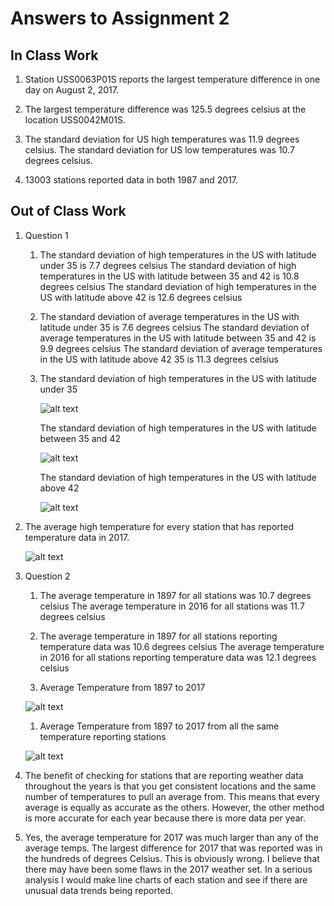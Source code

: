 # Answers to Assignment 2

## In Class Work
1. Station USS0063P01S reports the largest temperature difference in one day on August 2, 2017.

2. The largest temperature difference was 125.5 degrees celsius at the location USS0042M01S.

3. The standard deviation for US high temperatures was 11.9 degrees celsius.
   The standard deviation for US low temperatures was 10.7 degrees celsius.

4. 13003 stations reported data in both 1987 and 2017.

## Out of Class Work
1. Question 1
    1. The standard deviation of high temperatures in the US with latitude under 35 is 7.7 degrees celsius
       The standard deviation of high temperatures in the US with latitude between 35 and 42 is 10.8 degrees celsius
       The standard deviation of high temperatures in the US with latitude above 42 is 12.6 degrees celsius

    1. The standard deviation of average temperatures in the US with latitude under 35 is 7.6 degrees celsius
       The standard deviation of average temperatures in the US with latitude between 35 and 42 is 9.9 degrees celsius
       The standard deviation of average temperatures in the US with latitude above 42 35 is 11.3 degrees celsius

    1. The standard deviation of high temperatures in the US with latitude under 35

        ![alt text](/images/tempsUnder35)

       The standard deviation of high temperatures in the US with latitude between 35 and 42

       ![alt text](/images/tempsBetween)

       The standard deviation of high temperatures in the US with latitude above 42

       ![alt text](/images/tempsAbove42)


1. The average high temperature for every station that has reported temperature data in 2017.

   ![alt text](/images/TempByLocation)

1. Question 2
    1. The average temperature in 1897 for all stations was 10.7 degrees celsius
       The average temperature in 2016 for all stations was 11.7 degrees celsius

    1. The average temperature in 1897 for all stations reporting temperature data was 10.6 degrees celsius
       The average temperature in 2016 for all stations reporting temperature data was 12.1 degrees celsius

    1. Average Temperature from 1897 to 2017

      ![alt text](/images/AverageTempByYearA)

    1. Average Temperature from 1897 to 2017 from all the same temperature reporting stations

      ![alt text](/images/AverageTempByYearB)

1. The benefit of checking for stations that are reporting weather data throughout the years is that you get consistent locations and the same number of temperatures to pull an average from. This means that every average is equally as accurate as the others.  However, the other method is more accurate for each year because there is more data per year.

1. Yes, the average temperature for 2017 was much larger than any of the average temps. The largest difference for 2017 that was reported was in the hundreds of degrees Celsius. This is obviously wrong. I believe that there may have been some flaws in the 2017 weather set. In a serious analysis I would make line charts of each station and see if there are unusual data trends being reported.
